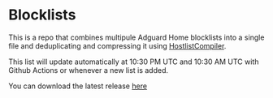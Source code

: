 # Blocklists
This is a repo that combines multipule Adguard Home blocklists into a single file and deduplicating and compressing it using [HostlistCompiler](https://github.com/AdguardTeam/HostlistCompiler).

This list will update automatically at 10:30 PM UTC and 10:30 AM UTC with Github Actions or whenever a new list is added.

You can download the latest release [here](https://github.com/Satellite-Galaxy/Blocklists/releases/download/latest/hosts.txt)
